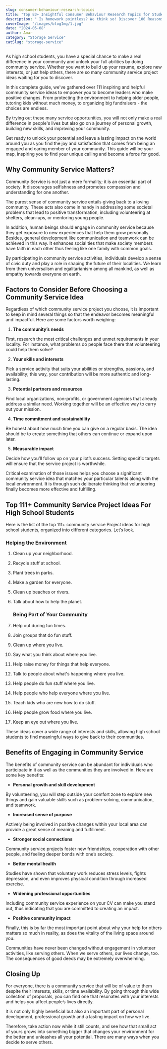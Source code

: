 ```yaml
---
slug: consumer-behaviour-research-topics
title: "Top 83+ Insightful Consumer Behaviour Research Topics for Students"
description: " Is homework pointless? We think so! Discover 100 Reasons Why Homework Is Bad in our blog post. Learn how it stresses kids & stifles creativity. Find alternatives!"
coverImage: "/images/blogImg/1.jpg"
date: "2024-05-08"
author: Amar
category: "Storage Service"
catSlug: "storage-service"
---
```

As high school students, you have a special chance to make a real difference in your community and unlock your full abilities by doing community service. Whether you want to build up your resume, explore new interests, or just help others, there are so many community service project ideas waiting for you to discover.

In this complete guide, we've gathered over 111 inspiring and helpful community service ideas to empower you to become leaders who make positive changes. From protecting the environment to helping older people, tutoring kids without much money, to organizing big fundraisers - the choices are endless.

By trying out these many service opportunities, you will not only make a real difference in people's lives but also go on a journey of personal growth, building new skills, and improving your community.

Get ready to unlock your potential and leave a lasting impact on the world around you as you find the joy and satisfaction that comes from being an engaged and caring member of your community. This guide will be your map, inspiring you to find your unique calling and become a force for good.

## Why Community Service Matters?

Community Service is not just a mere formality; it is an essential part of society. It discourages selfishness and promotes compassion and understanding for one another.

The purest sense of community service entails giving back to a loving community. These acts also come in handy in addressing some societal problems that lead to positive transformation, including volunteering at shelters, clean-ups, or mentoring young people.

In addition, human beings should engage in community service because they get exposure to new experiences that help them grow personally. Besides, general development like communication and teamwork can be achieved in this way. It enhances social ties that make society members have faith in each other thus feeling like one family with common goals.

By participating in community service activities, individuals develop a sense of civic duty and play a role in shaping the future of their localities. We learn from them universalism and egalitarianism among all mankind, as well as empathy towards everyone on earth.

## Factors to Consider Before Choosing a Community Service Idea

Regardless of which community service project you choose, it is important to keep in mind several things so that the endeavor becomes meaningful and impactful. Here are some factors worth weighing:

1. **The community’s needs**

First, research the most critical challenges and unmet requirements in your locality. For instance, what problems do people face there that volunteering could help them solve?

2. **Your skills and interests**

Pick a service activity that suits your abilities or strengths, passions, and availability; this way, your contribution will be more authentic and long-lasting.

3. **Potential partners and resources**

Find local organizations, non-profits, or government agencies that already address a similar need. Working together will be an effective way to carry out your mission.

4. **Time commitment and sustainability**

Be honest about how much time you can give on a regular basis. The idea should be to create something that others can continue or expand upon later.

5. **Measurable impact**

Decide how you’ll follow up on your pilot’s success. Setting specific targets will ensure that the service project is worthwhile.

Critical examination of those issues helps you choose a significant community service idea that matches your particular talents along with the local environment. It is through such deliberate thinking that volunteering finally becomes more effective and fulfilling.

## Top 111+ Community Service Project Ideas For High School Students

Here is the list of the top 111+ community service Project ideas for high school students, organized into different categories. Let’s look.

### Helping the Environment

1. Clean up your neighborhood.
1. Recycle stuff at school.
1. Plant trees in parks.
1. Make a garden for everyone.
1. Clean up beaches or rivers.
1. Talk about how to help the planet.

   ### Being Part of Your Community

1. Help out during fun times.
1. Join groups that do fun stuff.
1. Clean up where you live.
1. Say what you think about where you live.
1. Help raise money for things that help everyone.
1. Talk to people about what's happening where you live.
1. Help people do fun stuff where you live.
1. Help people who help everyone where you live.
1. Teach kids who are new how to do stuff.
1. Help people grow food where you live.
1. Keep an eye out where you live.

These ideas cover a wide range of interests and skills, allowing high school students to find meaningful ways to give back to their communities.

## Benefits of Engaging in Community Service

The benefits of community service can be abundant for individuals who participate in it as well as the communities they are involved in. Here are some key benefits:

- **Personal growth and skill development**

By volunteering, you will step outside your comfort zone to explore new things and gain valuable skills such as problem-solving, communication, and teamwork.

- **Increased sense of purpose**

Actively being involved in positive changes within your local area can provide a great sense of meaning and fulfillment.

- **Stronger social connections**

Community service projects foster new friendships, cooperation with other people, and feeling deeper bonds with one’s society.

- **Better mental health**

Studies have shown that voluntary work reduces stress levels, fights depression, and even improves physical condition through increased exercise.

- **Widening professional opportunities**

Including community service experience on your CV can make you stand out, thus indicating that you are committed to creating an impact.

- **Positive community impact**

Finally, this is by far the most important point about why your help for others matters so much in reality, as does the vitality of the living space around you.

Communities have never been changed without engagement in volunteer activities, like serving others. When we serve others, our lives change, too. The consequences of good deeds may be extremely overwhelming.

## Closing Up

For everyone, there is a community service that will be of value to them despite their interests, skills, or time availability. By going through this wide collection of proposals, you can find one that resonates with your interests and helps you affect people’s lives directly.

It is not only highly beneficial but also an important part of personal development, professional growth and a lasting impact on how we live.

Therefore, take action now while it still counts, and see how that small act of yours grows into something bigger that changes your environment for the better and unleashes all your potential. There are many ways when you decide to serve others.